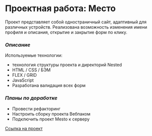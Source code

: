 # Проектная работа: Место

Проект представляет собой одностраничный сайт, адаптивный для различных устройств.
Реализована возможность изменения имени профиля и описания, открытие и закрытие форм по клику.

### *Описание*
Используемые технологии:
* технология структуры проекта и директорий Nested
* HTML / CSS / БЭМ
* FLEX / GRID
* JavaScript
* Разработана валидация всех форм

### *Планы по доработке*
* Провести рефакторинг
* Настроить сборку проекта Вебпаком
* Подключить проект Mesto к серверу

[Ссылка на проект](https://nmaksg.github.io/mesto)